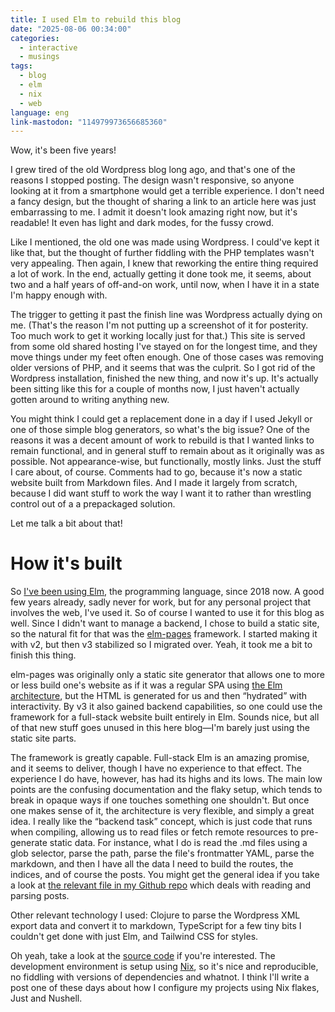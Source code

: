 ```yaml
---
title: I used Elm to rebuild this blog
date: "2025-08-06 00:34:00"
categories:
  - interactive
  - musings
tags:
  - blog
  - elm
  - nix
  - web
language: eng
link-mastodon: "114979973656685360"
---
```


Wow, it's been five years!

I grew tired of the old Wordpress blog long ago, and that's one of the reasons I stopped posting. The design wasn't responsive, so anyone looking at it from a smartphone would get a terrible experience. I don't need a fancy design, but the thought of sharing a link to an article here was just embarrassing to me. I admit it doesn't look amazing right now, but it's readable! It even has light and dark modes, for the fussy crowd.

Like I mentioned, the old one was made using Wordpress. I could've kept it like that, but the thought of further fiddling with the PHP templates wasn't very appealing. Then again, I knew that reworking the entire thing required a lot of work. In the end, actually getting it done took me, it seems, about two and a half years of off-and-on work, until now, when I have it in a state I'm happy enough with.

The trigger to getting it past the finish line was Wordpress actually dying on me. (That's the reason I'm not putting up a screenshot of it for posterity. Too much work to get it working locally just for that.) This site is served from some old shared hosting I've stayed on for the longest time, and they move things under my feet often enough. One of those cases was removing older versions of PHP, and it seems that was the culprit. So I got rid of the Wordpress installation, finished the new thing, and now it's up. It's actually been sitting like this for a couple of months now, I just haven't actually gotten around to writing anything new.

You might think I could get a replacement done in a day if I used Jekyll or one of those simple blog generators, so what's the big issue? One of the reasons it was a decent amount of work to rebuild is that I wanted links to remain functional, and in general stuff to remain about as it originally was as possible. Not appearance-wise, but functionally, mostly links. Just the stuff I care about, of course. Comments had to go, because it's now a static website built from Markdown files. And I made it largely from scratch, because I did want stuff to work the way I want it to rather than wrestling control out of a a prepackaged solution.

Let me talk a bit about that!

# How it's built

So [I've been using Elm](https://blog.agj.cl/tag/?t=elm), the programming language, since 2018 now. A good few years already, sadly never for work, but for any personal project that involves the web, I've used it. So of course I wanted to use it for this blog as well. Since I didn't want to manage a backend, I chose to build a static site, so the natural fit for that was the [elm-pages](https://elm-pages.com/) framework. I started making it with v2, but then v3 stabilized so I migrated over. Yeah, it took me a bit to finish this thing.

elm-pages was originally only a static site generator that allows one to more or less build one's website as if it was a regular SPA using [the Elm architecture](https://guide.elm-lang.org/architecture/), but the HTML is generated for us and then “hydrated” with interactivity. By v3 it also gained backend capabilities, so one could use the framework for a full-stack website built entirely in Elm. Sounds nice, but all of that new stuff goes unused in this here blog—I'm barely just using the static site parts.

The framework is greatly capable. Full-stack Elm is an amazing promise, and it seems to deliver, though I have no experience to that effect. The experience I do have, however, has had its highs and its lows. The main low points are the confusing documentation and the flaky setup, which tends to break in opaque ways if one touches something one shouldn't. But once one makes sense of it, the architecture is very flexible, and simply a great idea. I really like the “backend task” concept, which is just code that runs when compiling, allowing us to read files or fetch remote resources to pre-generate static data. For instance, what I do is read the .md files using a glob selector, parse the path, parse the file's frontmatter YAML, parse the markdown, and then I have all the data I need to build the routes, the indices, and of course the posts. You might get the general idea if you take a look at [the relevant file in my Github repo](https://github.com/agj/agj-blog/blob/451759322ca95524344ca7912dd2cd1b4c4b55d5/src/Data/Post.elm) which deals with reading and parsing posts.

Other relevant technology I used: Clojure to parse the Wordpress XML export data and convert it to markdown, TypeScript for a few tiny bits I couldn't get done with just Elm, and Tailwind CSS for styles.

Oh yeah, take a look at the [source code](https://github.com/agj/agj-blog) if you're interested. The development environment is setup using [Nix](https://nixos.org/), so it's nice and reproducible, no fiddling with versions of dependencies and whatnot. I think I'll write a post one of these days about how I configure my projects using Nix flakes, Just and Nushell.
